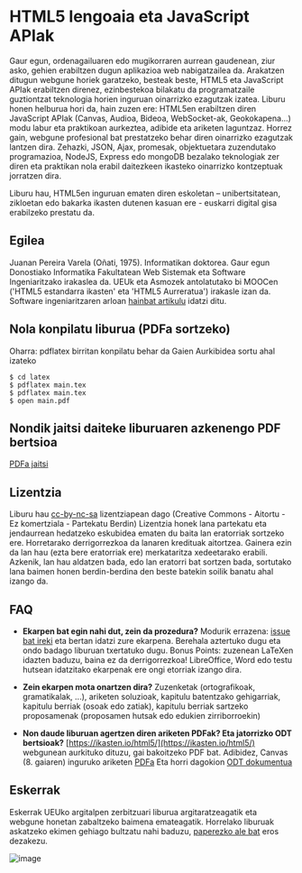 # HTML5 lengoaia eta JavaScript APIak

Gaur egun, ordenagailuaren edo mugikorraren aurrean gaudenean, ziur asko, gehien erabiltzen dugun aplikazioa web nabigatzailea da. 
Arakatzen ditugun webgune horiek garatzeko, besteak beste, HTML5 eta JavaScript APIak erabiltzen direnez, ezinbestekoa bilakatu da 
programatzaile guztiontzat teknologia horien inguruan oinarrizko ezagutzak izatea. Liburu honen helburua hori da, hain zuzen ere: 
HTML5en erabiltzen diren JavaScript APIak (Canvas, Audioa, Bideoa, WebSocket-ak, Geokokapena...) modu labur eta praktikoan aurkeztea,
adibide eta ariketen laguntzaz. Horrez gain, webgune profesional bat prestatzeko behar diren oinarrizko ezagutzak lantzen dira. 
Zehazki, JSON, Ajax, promesak, objektuetara zuzendutako programazioa, NodeJS, Express edo mongoDB bezalako teknologiak  zer diren eta 
praktikan nola erabil daitezkeen ikasteko oinarrizko kontzeptuak jorratzen dira.

Liburu hau, HTML5en inguruan ematen diren eskoletan – unibertsitatean, zikloetan edo bakarka ikasten dutenen kasuan ere - euskarri 
digital gisa erabilzeko prestatu da.

## Egilea

Juanan Pereira Varela (Oñati, 1975). Informatikan doktorea. Gaur egun Donostiako Informatika Fakultatean Web Sistemak eta Software Ingeniaritzako irakaslea da. UEUk eta Asmozek antolatutako bi MOOCen ('HTML5 estandarra ikasten' eta 'HTML5 Aurreratua') irakasle izan da. Software ingeniaritzaren arloan [hainbat artikulu](https://scholar.google.com/citations?user=2dBvuskAAAAJ&hl=en) idatzi ditu.

## Nola konpilatu liburua (PDFa sortzeko)

Oharra: pdflatex birritan konpilatu behar da Gaien Aurkibidea sortu ahal izateko

```
$ cd latex
$ pdflatex main.tex
$ pdflatex main.tex 
$ open main.pdf
```
## Nondik jaitsi daiteke liburuaren azkenengo PDF bertsioa
[PDFa jaitsi](https://ikasten.io/html5/liburua-2022-11-24.pdf)

## Lizentzia

Liburu hau [cc-by-nc-sa](https://creativecommons.org/licenses/by-nc-sa/4.0/deed.eu)  lizentziapean dago (Creative Commons - Aitortu - Ez komertziala - Partekatu Berdin)
Lizentzia honek lana partekatu eta jendaurrean hedatzeko eskubidea ematen du baita lan eratorriak sortzeko ere. Horretarako derrigorrezkoa da lanaren kredituak aitortzea. Gainera ezin da lan hau (ezta bere eratorriak ere) merkataritza xedeetarako erabili. Azkenik, lan hau aldatzen bada, edo lan eratorri bat sortzen bada, sortutako lana baimen honen berdin-berdina den beste batekin soilik banatu ahal izango da.

## FAQ

-   **Ekarpen bat egin nahi dut, zein da prozedura?**
    Modurik errazena: [issue bat ireki](https://github.com/juananpe/html5liburua/issues) eta bertan idatzi zure ekarpena. Berehala aztertuko dugu eta ondo badago liburuan txertatuko dugu. Bonus Points: zuzenean LaTeXen idazten baduzu, baina ez da derrigorrezkoa! LibreOffice, Word edo testu hutsean idatzitako ekarpenak ere ongi etorriak izango dira.
   
-   **Zein ekarpen mota onartzen dira?**
    Zuzenketak (ortografikoak, gramatikalak, ...), ariketen soluzioak, kapitulu batentzako gehigarriak, kapitulu berriak (osoak edo zatiak), kapitulu berriak sartzeko proposamenak (proposamen hutsak edo edukien zirriborroekin)
    
-   **Non daude liburuan agertzen diren ariketen PDFak? Eta jatorrizko ODT bertsioak?**
    [https://ikasten.io/html5/](https://ikasten.io/html5/) webgunean aurkituko dituzu, gai bakoitzeko PDF bat.
    Adibidez, Canvas (8. gaiaren) inguruko ariketen [PDFa](https://ikasten.io/html5/ariketak/08_gaia.pdf)
    Eta horri dagokion [ODT dokumentua](https://ikasten.io/html5/ariketak/08_gaia.odt)
    
## Eskerrak

Eskerrak UEUko argitalpen zerbitzuari liburua argitaratzeagatik eta webgune honetan zabaltzeko baimena emateagatik. Horrelako liburuak askatzeko ekimen gehiago bultzatu nahi baduzu, [paperezko ale bat](http://www.ueu.eus/denda/ikusi/html5_lengoaia_eta_javascript_apiak) eros dezakezu.

![image](https://user-images.githubusercontent.com/1078305/202714442-8894aefb-3d5a-4672-9a23-cf24e0a47b34.png)
